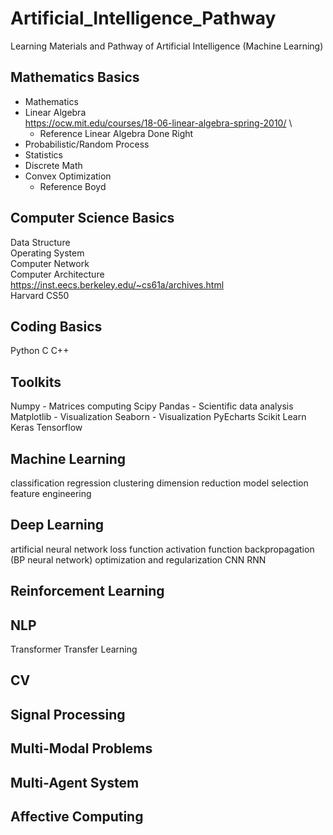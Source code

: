 # Artificial_Intelligence_Pathway
Learning Materials and Pathway of Artificial Intelligence (Machine Learning)

## Mathematics Basics
- Mathematics
- Linear Algebra \
  https://ocw.mit.edu/courses/18-06-linear-algebra-spring-2010/ \
  - Reference
    Linear Algebra Done Right
- Probabilistic/Random Process
- Statistics
- Discrete Math
- Convex Optimization
  - Reference
    Boyd

## Computer Science Basics
Data Structure \
Operating System \
Computer Network \
Computer Architecture \
https://inst.eecs.berkeley.edu/~cs61a/archives.html \
Harvard CS50


## Coding Basics
Python
C
C++

## Toolkits
Numpy - Matrices computing
Scipy
Pandas - Scientific data analysis
Matplotlib - Visualization
Seaborn - Visualization
PyEcharts
Scikit Learn
Keras
Tensorflow

## Machine Learning
classification
regression
clustering
dimension reduction
model selection
feature engineering

## Deep Learning
artificial neural network
  loss function
  activation function
  backpropagation (BP neural network)
  optimization and regularization
CNN
RNN

## Reinforcement Learning

## NLP
Transformer
Transfer Learning

## CV

## Signal Processing

## Multi-Modal Problems

## Multi-Agent System

## Affective Computing













